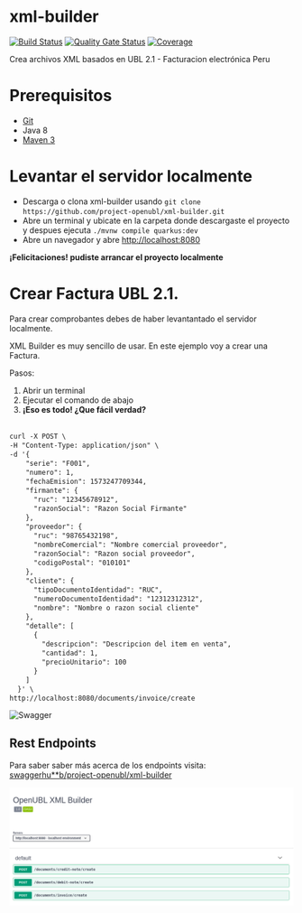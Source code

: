 # xml-builder
[![Build Status](https://dev.azure.com/project-openubl/xml-builder/_apis/build/status/project-openubl.xml-builder?branchName=master)](https://dev.azure.com/project-openubl/xml-builder/_build/latest?definitionId=1&branchName=master)
[![Quality Gate Status](https://sonarcloud.io/api/project_badges/measure?project=project-openubl_xml-builder&metric=alert_status)](https://sonarcloud.io/dashboard?id=project-openubl_xml-builder)
[![Coverage](https://sonarcloud.io/api/project_badges/measure?project=project-openubl_xml-builder&metric=coverage)](https://sonarcloud.io/dashboard?id=project-openubl_xml-builder)

Crea archivos XML basados en UBL 2.1 - Facturacion electrónica Peru

# Prerequisitos
- [Git](https://git-scm.com/)
- Java 8
- [Maven 3](https://maven.apache.org/download.cgi)

# Levantar el servidor localmente
- Descarga o clona xml-builder usando `git clone https://github.com/project-openubl/xml-builder.git`
- Abre un terminal y ubicate en la carpeta donde descargaste el proyecto y despues ejecuta `./mvnw compile quarkus:dev`
- Abre un navegador y abre [http://localhost:8080](http://localhost:8080)

**¡Felicitaciones! pudiste arrancar el proyecto localmente**

# Crear Factura UBL 2.1.
Para crear comprobantes debes de haber levantantado el servidor localmente.

XML Builder es muy sencillo de usar. En este ejemplo voy a crear una Factura.

Pasos:
1. Abrir un terminal
1. Ejecutar el comando de abajo
1. **¡Eso es todo! ¿Que fácil verdad?**

```

curl -X POST \
-H "Content-Type: application/json" \
-d '{
    "serie": "F001",
    "numero": 1,
    "fechaEmision": 1573247709344,
    "firmante": {
      "ruc": "12345678912",
      "razonSocial": "Razon Social Firmante"
    },
    "proveedor": {
      "ruc": "98765432198",
      "nombreComercial": "Nombre comercial proveedor",
      "razonSocial": "Razon social proveedor",
      "codigoPostal": "010101"
    },
    "cliente": {
      "tipoDocumentoIdentidad": "RUC",
      "numeroDocumentoIdentidad": "12312312312",
      "nombre": "Nombre o razon social cliente"
    },
    "detalle": [
      {
        "descripcion": "Descripcion del item en venta",
        "cantidad": 1,
        "precioUnitario": 100
      }
    ]
  }' \
http://localhost:8080/documents/invoice/create
```

![Swagger](docs/images/curl.gif)

## Rest Endpoints
Para saber saber más acerca de los endpoints visita:  [swaggerhu**b/project-openubl/xml-builder](https://app.swaggerhub.com/apis-docs/project-openubl/xml-builder)

![Swagger](docs/images/swagger.png)

